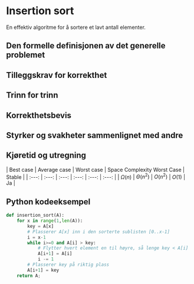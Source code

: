 # Insertion sort

<!-- 
1. Kjenne den formelle definisjonen av det generelle problemet den løser
2. Kjenne til eventuelle tilleggskrav den stiller for å være korrekt
3. Vite hvordan den oppfører seg; kunne utføre algoritmen, trinn for trinn!
4. Forstå korrekthetsbeviset; hvordan og hvorfor virker algoritmen egentlig?
5. Kjenne til eventuelle styrker eller svakheter, sammenlignet med andre
6. Kjenne kjøretidene under ulike omstendigheter, og forstå utregningen
-->

En effektiv algoritme for å sortere et lavt antall elementer.

## Den formelle definisjonen av det generelle problemet
<!-- Et problem er relasjonen mellom input og output -->

## Tilleggskrav for korrekthet
<!-- Korrekhet: algoritmer virker, gir det svaret den skal -->
<!-- Eks: Binary search må ha en sortert liste -->

## Trinn for trinn
<!-- Pseudokode med forklaring -->

## Korrekthetsbevis
<!-- TBA -->

## Styrker og svakheter sammenlignet med andre

## Kjøretid og utregning
<!-- Under ulike omstendigheter -->
| Best case | Average case | Worst case | Space Complexity Worst Case | Stable |
| :---: | :---: | :---: | :---: | :---: | :---: |
| $\Omega(n)$ | $\Theta(n^2)$ | $O(n^2)$ | $O(1)$ | Ja |

## Python kodeeksempel

```python
def insertion_sort(A):
    for x in range(1,len(A)):
        key = A[x]
        # Plasserer A[x] inn i den sorterte sublisten [0..x-1]
        i = x-1
        while i>=0 and A[i] > key:
            # Flytter hvert element en til høyre, så lenge key < A[i]
            A[i+1] = A[i]
            i -= 1
        # Plasserer key på riktig plass
        A[i+1] = key
    return A;
```
